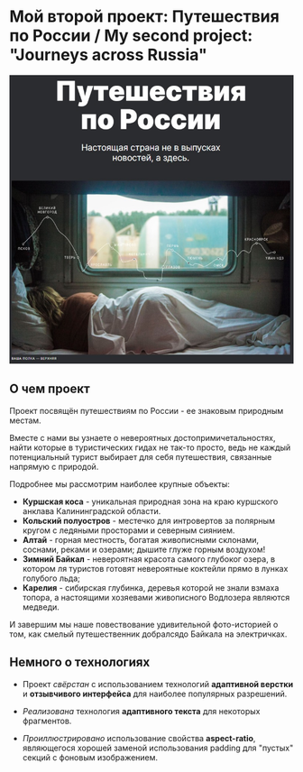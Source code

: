 # Мой второй проект: Путешествия по России / My second project: "Journeys across Russia"

![Скриншот главной страницы](./images/main-page-screenshot.jpg)

## О чем проект
Проект посвящён путешествиям по России - ее знаковым природным местам.

Вместе с нами вы узнаете о невероятных достопримичетальностях, найти которые в туристических гидах не так-то просто, ведь не каждый потенциальный турист выбирает для себя путешествия, связанные напрямую с природой.

Подробнее мы рассмотрим наиболее крупные объекты:
* __Куршская коса__ - уникальная природная зона на краю куршского анклава Калининградской области.
* __Кольский полуостров__ - местечко для интровертов за полярным кругом с ледяными просторами и северным сиянием.
* __Алтай__ - горная местность, богатая живописными склонами, соснами, реками и озерами; дышите глуже горным воздухом!
* __Зимний Байкал__ - невероятная красота самого глубоког озера, в котором ля туристов готовят невероятные коктейли прямо в лунках голубого льда;
* __Карелия__ - сибирская глубинка, деревья которой не знали взмаха топора, а настоящими хозяевами живописного Водлозера являются медведи.

И завершим мы наше повествование удивительной фото-историей о том, как смелый путешественник добралсядо Байкала на электричках.

## Немного о технологиях

* Проект _свёрстан_ с использованием технологий __адаптивной верстки__ и __отзывчивого интерфейса__ для наиболее популярных разрешений.

* _Реализована_ технология __адаптивного текста__ для некоторых фрагментов.

* _Проиллюстрировано_ использование свойства __aspect-ratio__, являющегося хорошей заменой использования padding для "пустых" секций с фоновым изображением.
